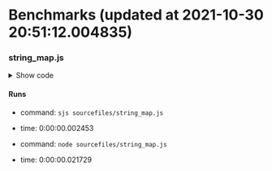 # Benchmarks (updated at 2021-10-30 20:51:12.004835)




    
### string_map.js
<details>
<summary>Show code</summary>


``` javascript
const name = "here is a string with some words";

const namearr = Array.from(name);
const mapped = namearr.map((g) => 1);
console.log(mapped);

```


</details>


#### Runs

* command: `sjs sourcefiles/string_map.js`
* time: 0:00:00.002453

* command: `node sourcefiles/string_map.js`
* time: 0:00:00.021729


